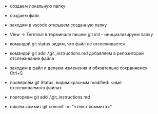 * создаем локальную папку

* создаем файл

* заходим в vscode открывем созданную папку

* View -> Terminal в терминале пишем git init - инициализируем папку

* командой git status видим, что файл не отслеживается

* командой git add .\git_instructions.md добавляем в репозиторий отслеживание файла

* заходим в файл и делаем изменения и обязательно сохраняемся Ctrl+S

* проверяем git Status, видим красным modified: <имя отслеживаемого файла>

* повторяем git add .\git_instructions.md 

* пишем коммит git commit -m "<текст коммита>"


